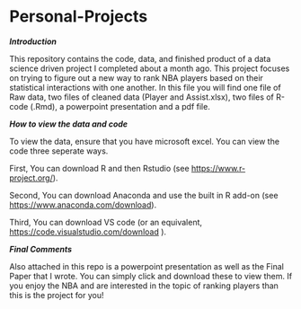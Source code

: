 # Personal-Projects
***Introduction***

This repository contains the code, data, and finished product of a data science driven project I completed about a month ago.
This project focuses on trying to figure out a new way to rank NBA players based on their statistical interactions with one another. 
In this file you will find one file of Raw data, two files of cleaned data (Player and Assist.xlsx), two files of R-code (.Rmd), a powerpoint presentation and a pdf file.

***How to view the data and code***

To view the data, ensure that you have microsoft excel.
You can view the code three seperate ways. 

First, You can download R and then Rstudio (see https://www.r-project.org/).

Second, You can download Anaconda and use the built in R add-on (see https://www.anaconda.com/download).

Third, You can download VS code (or an equivalent, https://code.visualstudio.com/download ). 

***Final Comments***

Also attached in this repo is a powerpoint presentation as well as the Final Paper that I wrote. You can simply click and download these to view them.
If you enjoy the NBA and are interested in the topic of ranking players than this is the project for you!
